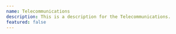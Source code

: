 ```yaml
---
name: Telecommunications
description: This is a description for the Telecommunications.
featured: false
---
```

